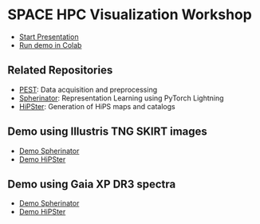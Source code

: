 # SPACE HPC Visualization Workshop

- [Start Presentation](https://bernddoser.github.io/SPACE_HPC_Visualization_Workshop/)
- [Run demo in Colab](https://colab.research.google.com/github/BerndDoser/SPACE_HPC_Visualization_Workshop/blob/main/colab/spherinator_illustris.ipynb)

## Related Repositories

- [PEST](https://github.com/HITS-AIN/PEST): Data acquisition and preprocessing
- [Spherinator](https://github.com/HITS-AIN/Spherinator): Representation Learning using PyTorch Lightning
- [HiPSter](https://github.com/HITS-AIN/HiPSter): Generation of HiPS maps and catalogs

## Demo using Illustris TNG SKIRT images

- [Demo Spherinator](./demo_spherinator_illustris.ipynb)
- [Demo HiPSter](./demo_hipster_illustris.ipynb)

## Demo using Gaia XP DR3 spectra

- [Demo Spherinator](./demo_spherinator_gaia.ipynb)
- [Demo HiPSter](./demo_hipster_gaia.ipynb)
